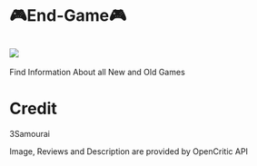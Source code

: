 # 🎮End-Game🎮
## ![](https://img.shields.io/github/last-commit/3Samourai/End-Game)
Find Information About all New and Old Games

# Credit
3Samourai

Image, Reviews and Description are provided by OpenCritic API
